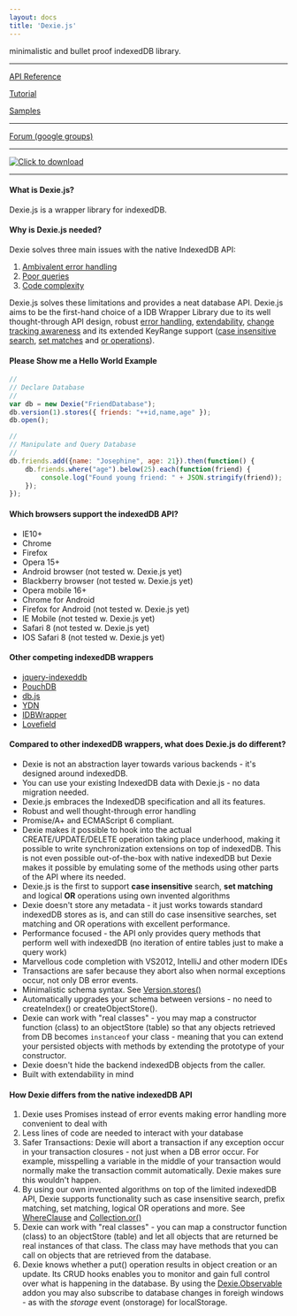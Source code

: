 ```yaml
---
layout: docs
title: 'Dexie.js'
---
```


minimalistic and bullet proof indexedDB library.

***

[API Reference](/docs/API-Reference)

[Tutorial](/docs/Tutorial)

[Samples](/docs/Samples)

***

[Forum (google groups)](https://groups.google.com/forum/#!forum/dexiejs)

***

[![Click to download](/assets/images/download-button.png)](Download)

***

#### What is Dexie.js?

Dexie.js is a wrapper library for indexedDB.

#### Why is Dexie.js needed?

Dexie solves three main issues with the native IndexedDB API:

 1. [Ambivalent error handling](/docs/The-Three-Main-Limitations-of-IndexedDB)
 2. [Poor queries](/docs/The-Three-Main-Limitations-of-IndexedDB)
 3. [Code complexity](/docs/The-Three-Main-Limitations-of-IndexedDB)

Dexie.js solves these limitations and provides a neat database API. Dexie.js aims to be the first-hand choice of a IDB Wrapper Library due to its well thought-through API design, robust [error handling](/docs/API-Reference#exception-handling), [extendability](/docs/TutorialBuilding-Addons), [change tracking awareness](/docs/Tutorial/Design#change-tracking) and its extended KeyRange support ([case insensitive search](/docs/WhereClause/WhereClause.equalsIgnoreCase()), [set matches](/docs/WhereClause/WhereClause.anyOf()) and [or operations](/docs/Collection/Collection.or())).

#### Please Show me a Hello World Example

```javascript
//
// Declare Database
//
var db = new Dexie("FriendDatabase");
db.version(1).stores({ friends: "++id,name,age" });
db.open();

//
// Manipulate and Query Database
//
db.friends.add({name: "Josephine", age: 21}).then(function() {
    db.friends.where("age").below(25).each(function(friend) {
        console.log("Found young friend: " + JSON.stringify(friend));
    });
});
```

#### Which browsers support the indexedDB API?

* IE10+
* Chrome
* Firefox
* Opera 15+
* Android browser (not tested w. Dexie.js yet)
* Blackberry browser (not tested w. Dexie.js yet)
* Opera mobile 16+
* Chrome for Android
* Firefox for Android (not tested w. Dexie.js yet)
* IE Mobile (not tested w. Dexie.js yet)
* Safari 8 (not tested w. Dexie.js yet)
* IOS Safari 8 (not tested w. Dexie.js yet)

#### Other competing indexedDB wrappers

* [jquery-indexeddb](http://nparashuram.com/jquery-indexeddb/)
* [PouchDB](http://pouchdb.com/)
* [db.js](http://aaronpowell.github.io/db.js/)
* [YDN](https://github.com/yathit/ydn-db)
* [IDBWrapper](https://github.com/jensarps/IDBWrapper)
* [Lovefield](https://github.com/google/lovefield)

#### Compared to other indexedDB wrappers, what does Dexie.js do different?

* Dexie is not an abstraction layer towards various backends - it's designed around indexedDB.
* You can use your existing IndexedDB data with Dexie.js - no data migration needed.
* Dexie.js embraces the IndexedDB specification and all its features.
* Robust and well thought-through error handling
* Promise/A+ and ECMAScript 6 compliant.
* Dexie makes it possible to hook into the actual CREATE/UPDATE/DELETE operation taking place underhood, making it possible to write synchronization extensions on top of indexedDB. This is not even possible out-of-the-box with native indexedDB but Dexie makes it possible by emulating some of the methods using other parts of the API where its needed.
* Dexie.js is the first to support __case insensitive__ search, __set matching__ and logical __OR__ operations using own invented algorithms
* Dexie doesn't store any metadata - it just works towards standard indexedDB stores as is, and can still do case insensitive searches, set matching and OR operations with excellent performance.
* Performance focused - the API only provides query methods that perform well with indexedDB (no iteration of entire tables just to make a query work)
* Marvellous code completion with VS2012, IntelliJ and other modern IDEs
* Transactions are safer because they abort also when normal exceptions occur, not only DB error events.
* Minimalistic schema syntax. See [Version.stores()](/docs/Version/Version.stores())
* Automatically upgrades your schema between versions - no need to createIndex() or createObjectStore().
* Dexie can work with "real classes" - you may map a constructor function (class) to an objectStore (table) so that any objects retrieved from DB becomes `instanceof` your class - meaning that you can extend your persisted objects with methods by extending the prototype of your constructor.
* Dexie doesn't hide the backend indexedDB objects from the caller.
* Built with extendability in mind

#### How Dexie differs from the native indexedDB API

1. Dexie uses Promises instead of error events making error handling more convenient to deal with
2. Less lines of code are needed to interact with your database
3. Safer Transactions: Dexie will abort a transaction if any exception occur in your transaction closures - not just when a DB error occur. For example, misspelling a variable in the middle of your transaction would normally make the transaction commit automatically. Dexie makes sure this wouldn't happen.
4. By using our own invented algorithms on top of the limited indexedDB API, Dexie supports functionality such as case insensitive search, prefix matching, set matching, logical OR operations and more. See [WhereClause](/docs/WhereClause/WhereClause) and [Collection.or()](/docs/Collection/Collection.or())
5. Dexie can work with "real classes" - you can map a constructor function (class) to an objectStore (table) and let all objects that are returned be real instances of that class. The class may have methods that you can call on objects that are retrieved from the database.
6. Dexie knows whether a put() operation results in object creation or an update. Its CRUD hooks enables you to monitor and gain full control over what is happening in the database. By using the [Dexie.Observable](/docs/Observable/Dexie.Observable.js) addon you may also subscribe to database changes in foreigh windows - as with the _storage_ event (onstorage) for localStorage.
